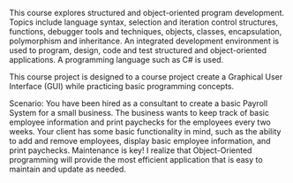 This course explores structured and object-oriented program development. Topics include language syntax, selection and iteration control structures, functions, debugger tools and techniques, objects, classes, encapsulation, polymorphism and inheritance. An integrated development environment is used to program, design, code and test structured and object-oriented applications. A programming language such as C# is used.


This course project is designed to a course project create a Graphical User Interface (GUI) while practicing basic programming concepts. 

Scenario:
You have been hired as a consultant to create a basic Payroll System for a small business. The business wants to keep track of basic employee information and print paychecks for the employees every two weeks.  Your client has some basic functionality in mind, such as the ability to add and remove employees, display basic employee information, and print paychecks.  Maintenance is key! I realize that Object-Oriented programming will provide the most efficient application that is easy to maintain and update as needed.

